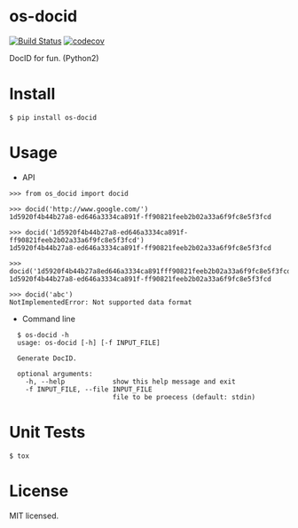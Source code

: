# os-docid

[![Build Status](https://www.travis-ci.org/cfhamlet/os-docid.svg?branch=master)](https://www.travis-ci.org/cfhamlet/os-docid)
[![codecov](https://codecov.io/gh/cfhamlet/os-docid/branch/master/graph/badge.svg)](https://codecov.io/gh/cfhamlet/os-docid)

DocID for fun. (Python2)

# Install

  `$ pip install os-docid`

# Usage

  * API
  ```
  >>> from os_docid import docid
  
  >>> docid('http://www.google.com/')
  1d5920f4b44b27a8-ed646a3334ca891f-ff90821feeb2b02a33a6f9fc8e5f3fcd
  
  >>> docid('1d5920f4b44b27a8-ed646a3334ca891f-ff90821feeb2b02a33a6f9fc8e5f3fcd')
  1d5920f4b44b27a8-ed646a3334ca891f-ff90821feeb2b02a33a6f9fc8e5f3fcd
  
  >>> docid('1d5920f4b44b27a8ed646a3334ca891fff90821feeb2b02a33a6f9fc8e5f3fcd')
  1d5920f4b44b27a8-ed646a3334ca891f-ff90821feeb2b02a33a6f9fc8e5f3fcd
  
  >>> docid('abc')  
  NotImplementedError: Not supported data format
  ```

  * Command line
  ```
    $ os-docid -h
    usage: os-docid [-h] [-f INPUT_FILE]

    Generate DocID.

    optional arguments:
      -h, --help            show this help message and exit
      -f INPUT_FILE, --file INPUT_FILE
                            file to be proecess (default: stdin)
  ```

# Unit Tests
  `$ tox`

# License
  MIT licensed.
